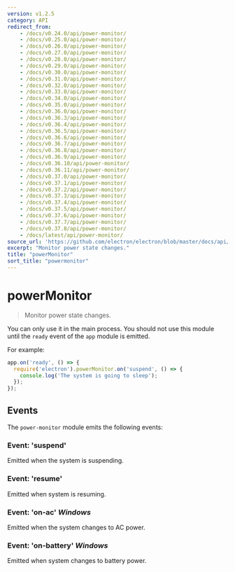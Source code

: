 ```yaml
---
version: v1.2.5
category: API
redirect_from:
    - /docs/v0.24.0/api/power-monitor/
    - /docs/v0.25.0/api/power-monitor/
    - /docs/v0.26.0/api/power-monitor/
    - /docs/v0.27.0/api/power-monitor/
    - /docs/v0.28.0/api/power-monitor/
    - /docs/v0.29.0/api/power-monitor/
    - /docs/v0.30.0/api/power-monitor/
    - /docs/v0.31.0/api/power-monitor/
    - /docs/v0.32.0/api/power-monitor/
    - /docs/v0.33.0/api/power-monitor/
    - /docs/v0.34.0/api/power-monitor/
    - /docs/v0.35.0/api/power-monitor/
    - /docs/v0.36.0/api/power-monitor/
    - /docs/v0.36.3/api/power-monitor/
    - /docs/v0.36.4/api/power-monitor/
    - /docs/v0.36.5/api/power-monitor/
    - /docs/v0.36.6/api/power-monitor/
    - /docs/v0.36.7/api/power-monitor/
    - /docs/v0.36.8/api/power-monitor/
    - /docs/v0.36.9/api/power-monitor/
    - /docs/v0.36.10/api/power-monitor/
    - /docs/v0.36.11/api/power-monitor/
    - /docs/v0.37.0/api/power-monitor/
    - /docs/v0.37.1/api/power-monitor/
    - /docs/v0.37.2/api/power-monitor/
    - /docs/v0.37.3/api/power-monitor/
    - /docs/v0.37.4/api/power-monitor/
    - /docs/v0.37.5/api/power-monitor/
    - /docs/v0.37.6/api/power-monitor/
    - /docs/v0.37.7/api/power-monitor/
    - /docs/v0.37.8/api/power-monitor/
    - /docs/latest/api/power-monitor/
source_url: 'https://github.com/electron/electron/blob/master/docs/api/power-monitor.md'
excerpt: "Monitor power state changes."
title: "powerMonitor"
sort_title: "powermonitor"
---
```


# powerMonitor

> Monitor power state changes.

You can only use it in the main process. You should not use this module until the `ready`
event of the `app` module is emitted.

For example:

```javascript
app.on('ready', () => {
  require('electron').powerMonitor.on('suspend', () => {
    console.log('The system is going to sleep');
  });
});
```

## Events

The `power-monitor` module emits the following events:

### Event: 'suspend'

Emitted when the system is suspending.

### Event: 'resume'

Emitted when system is resuming.

### Event: 'on-ac' _Windows_

Emitted when the system changes to AC power.

### Event: 'on-battery' _Windows_

Emitted when system changes to battery power.
